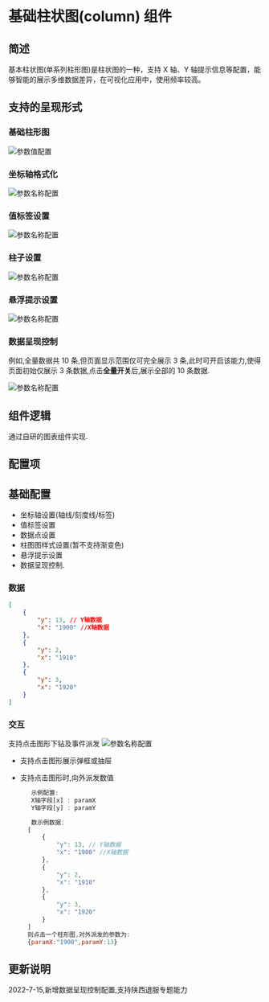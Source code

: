# 基础柱状图(column) 组件

## 简述

基本柱状图(单系列柱形图)是柱状图的一种，支持 X 轴、Y 轴提示信息等配置，能够智能的展示多维数据差异，在可视化应用中，使用频率较高。

## 支持的呈现形式

### 基础柱形图

![参数值配置](./images/i-1.png)

### 坐标轴格式化

![参数名称配置](./images/i-2.png)

### 值标签设置

![参数名称配置](./images/i-3.png)

### 柱子设置

![参数名称配置](./images/i-4.png)

### 悬浮提示设置

![参数名称配置](./images/i-5.png)

### 数据呈现控制

例如,全量数据共 10 条,但页面显示范围仅可完全展示 3 条,此时可开启该能力,使得页面初始仅展示 3 条数据,点击**全量开关**后,展示全部的 10 条数据.

![参数名称配置](./images/i-8.png)

## 组件逻辑

通过自研的图表组件实现.

## 配置项

## 基础配置

-   坐标轴设置(轴线/刻度线/标签)
-   值标签设置
-   数据点设置
-   柱图图样式设置(暂不支持渐变色)
-   悬浮提示设置
-   数据呈现控制.

### 数据

```json
[
    {
        "y": 13, // Y轴数据
        "x": "1900" //X轴数据
    },
    {
        "y": 2,
        "x": "1910"
    },
    {
        "y": 3,
        "x": "1920"
    }
]
```

### 交互

支持点击图形下钻及事件派发 ![参数名称配置](./images/i-7.png)

-   支持点击图形展示弹框或抽屉
-   支持点击图形时,向外派发数值

    ```js
       示例配置:
       X轴字段[x] : paramX
       Y轴字段[y] : paramY

       数示例数据:
      [
          {
              "y": 13, // Y轴数据
              "x": "1900" //X轴数据
          },
          {
              "y": 2,
              "x": "1910"
          },
          {
              "y": 3,
              "x": "1920"
          }
      ]
      则点击一个柱形图,对外派发的参数为:
      {paramX:"1900",paramY:13}

    ```

## 更新说明

2022-7-15,新增数据呈现控制配置,支持陕西退服专题能力
